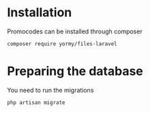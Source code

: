 # Installation

Promocodes can be installed through composer
```bash
composer require yormy/files-laravel
```

# Preparing the database

You need to run the migrations
```bash
php artisan migrate
```
